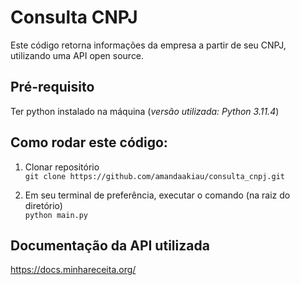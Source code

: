 # Consulta CNPJ

Este código retorna informações da empresa a partir de seu CNPJ, utilizando uma API open source.

## Pré-requisito

Ter python instalado na máquina (*versão utilizada: Python 3.11.4*)

## Como rodar este código:

1) Clonar repositório  
   ``` git clone https://github.com/amandaakiau/consulta_cnpj.git ```

2) Em seu terminal de preferência, executar o comando (na raiz do diretório)  
   ``` python main.py ```


## Documentação da API utilizada
https://docs.minhareceita.org/